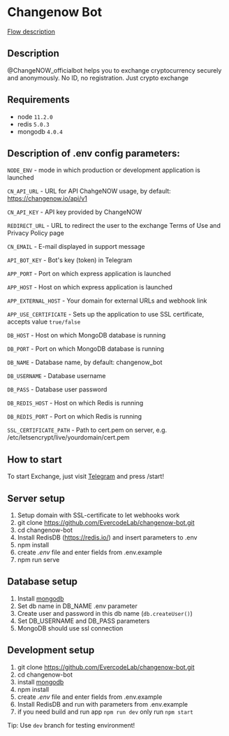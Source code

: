
# Changenow Bot

[Flow description](./FLOW.md)

## Description

@ChangeNOW_officialbot helps you to exchange cryptocurrency securely and anonymously. No ID, no registration. Just crypto exchange

## Requirements

- node `11.2.0`
- redis `5.0.3`
- mongodb `4.0.4`

## Description of .env config parameters:

`NODE_ENV` - mode in which production or development application is launched

`CN_API_URL` - URL for API ChahgeNOW usage, by default: https://changenow.io/api/v1  

`CN_API_KEY` - API key provided by ChangeNOW

`REDIRECT_URL` - URL to redirect the user to the exchange Terms of Use and Privacy Policy page

`CN_EMAIL` - E-mail displayed in support message

`API_BOT_KEY` - Bot's key (token) in Telegram

`APP_PORT` - Port on which express application is launched

`APP_HOST` - Host on which express application is launched 

`APP_EXTERNAL_HOST` - Your domain for external URLs and webhook link  

`APP_USE_CERTIFICATE` - Sets up the application to use SSL certificate, accepts value `true/false`

`DB_HOST` - Host on which MongoDB database is running  

`DB_PORT` - Port on which MongoDB database is running  

`DB_NAME` - Database name, by default: changenow_bot

`DB_USERNAME` - Database username
 
`DB_PASS` - Database user password 

`DB_REDIS_HOST` - Host on which Redis is running

`DB_REDIS_PORT` - Port on which Redis is running

`SSL_CERTIFICATE_PATH` - Path to cert.pem on server, e.g. /etc/letsencrypt/live/yourdomain/cert.pem

## How to start

To start Exchange, just visit [Telegram](http://t.me/changeNOW_officialbot_) and press /start!

## Server setup

1. Setup domain with SSL-certificate to let webhooks work
2. git clone https://github.com/EvercodeLab/changenow-bot.git
3. cd changenow-bot
4. Install RedisDB (https://redis.io/) and insert parameters to .env
5. npm install
6. create _.env_ file and enter fields from .env.example
7. npm run serve

## Database setup
1. Install [mongodb](https://docs.mongodb.com/v4.0/administration/install-on-linux/)
2. Set db name in DB_NAME .env parameter
3. Create user and password in this db name (`db.createUser()`)
4. Set DB_USERNAME and DB_PASS parameters
5. MongoDB should use ssl connection

## Development setup

1. git clone https://github.com/EvercodeLab/changenow-bot.git
2. cd changenow-bot
3. install [mongodb](https://docs.mongodb.com/v4.0/administration/install-on-linux/)
4. npm install
5. create _.env_ file and enter fields from .env.example
6. Install RedisDB and run with parameters from .env.example
7. if you need build and run app `npm run dev` only run `npm start`

Tip: Use `dev` branch for testing environment!
